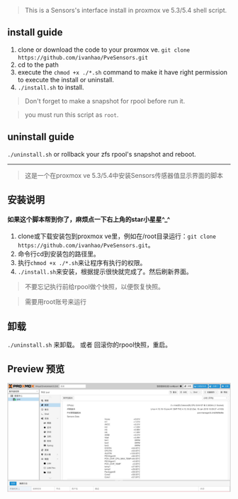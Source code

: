 >This is a Sensors's interface install in proxmox ve 5.3/5.4 shell script.

## install guide ##

1. clone or download the code to your proxmox ve. `git clone https://github.com/ivanhao/PveSensors.git`
2. cd to the path
3. execute the `chmod +x ./*.sh` command to make it have right permission to execute the install or uninstall.
4. `./install.sh` to install.
> Don't forget to make a snapshot for rpool before run it.

> you must run this script as `root`.

## uninstall guide ##
`./uninstall.sh`
or
rollback your zfs rpool's snapshot and reboot.


***

>这是一个在proxmox ve 5.3/5.4中安装Sensors传感器值显示界面的脚本

## 安装说明 ##
#### 如果这个脚本帮到你了，麻烦点一下右上角的star小星星^_^

1. clone或下载安装包到proxmox ve里，例如在/root目录运行：`git clone https://github.com/ivanhao/PveSensors.git`。
2. 命令行cd到安装包的路径里。
3. 执行`chmod +x ./*.sh`来让程序有执行的权限。
4. `./install.sh`来安装，根据提示很快就完成了。然后刷新界面。
> 不要忘记执行前给rpool做个快照，以便恢复快照。

> 需要用root账号来运行

## 卸载 ##

`./uninstall.sh` 来卸载。
或者
回滚你的rpool快照，重启。

##  Preview 预览 ##
![preview](./preview.png)

